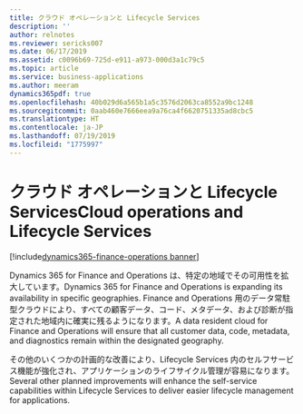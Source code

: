```yaml
---
title: クラウド オペレーションと Lifecycle Services
description: ''
author: relnotes
ms.reviewer: sericks007
ms.date: 06/17/2019
ms.assetid: c0096b69-725d-e911-a973-000d3a1c79c5
ms.topic: article
ms.service: business-applications
ms.author: meeram
dynamics365pdf: true
ms.openlocfilehash: 40b029d6a565b1a5c3576d2063ca8552a9bc1248
ms.sourcegitcommit: 0aab460e7666eea9a76ca4f6620751335ad8cbc5
ms.translationtype: HT
ms.contentlocale: ja-JP
ms.lasthandoff: 07/19/2019
ms.locfileid: "1775997"
---
```

# <a name="cloud-operations-and-lifecycle-services"></a><span data-ttu-id="0ac9a-102">クラウド オペレーションと Lifecycle Services</span><span class="sxs-lookup"><span data-stu-id="0ac9a-102">Cloud operations and Lifecycle Services</span></span>

[!include[dynamics365-finance-operations banner](../includes/dynamics365-finance-operations.md)]

<span data-ttu-id="0ac9a-103">Dynamics 365 for Finance and Operations は、特定の地域でその可用性を拡大しています。</span><span class="sxs-lookup"><span data-stu-id="0ac9a-103">Dynamics 365 for Finance and Operations is expanding its availability in specific geographies.</span></span> <span data-ttu-id="0ac9a-104">Finance and Operations 用のデータ常駐型クラウドにより、すべての顧客データ、コード、メタデータ、および診断が指定された地域内に確実に残るようになります。</span><span class="sxs-lookup"><span data-stu-id="0ac9a-104">A data resident cloud for Finance and Operations will ensure that all customer data, code, metadata, and diagnostics remain within the designated geography.</span></span> 

<span data-ttu-id="0ac9a-105">その他のいくつかの計画的な改善により、Lifecycle Services 内のセルフサービス機能が強化され、アプリケーションのライフサイクル管理が容易になります。</span><span class="sxs-lookup"><span data-stu-id="0ac9a-105">Several other planned improvements will enhance the self-service capabilities within Lifecycle Services to deliver easier lifecycle management for applications.</span></span>